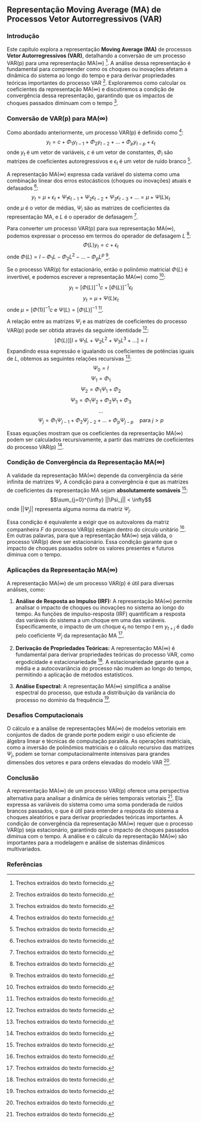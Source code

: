 ## Representação Moving Average (MA) de Processos Vetor Autorregressivos (VAR)

### Introdução
Este capítulo explora a representação **Moving Average (MA)** de processos **Vetor Autorregressivos (VAR)**, detalhando a conversão de um processo VAR(p) para uma representação MA(∞) [^1]. A análise dessa representação é fundamental para compreender como os choques ou inovações afetam a dinâmica do sistema ao longo do tempo e para derivar propriedades teóricas importantes do processo VAR [^1]. Exploraremos como calcular os coeficientes da representação MA(∞) e discutiremos a condição de convergência dessa representação, garantindo que os impactos de choques passados diminuam com o tempo [^1].

### Conversão de VAR(p) para MA(∞)
Como abordado anteriormente, um processo VAR(p) é definido como [^1]:
$$y_t = c + \Phi_1 y_{t-1} + \Phi_2 y_{t-2} + \dots + \Phi_p y_{t-p} + \epsilon_t$$
onde $y_t$ é um vetor de variáveis, $c$ é um vetor de constantes, $\Phi_i$ são matrizes de coeficientes autoregressivos e $\epsilon_t$ é um vetor de ruído branco [^1].

A representação MA(∞) expressa cada variável do sistema como uma combinação linear dos erros estocásticos (choques ou inovações) atuais e defasados [^1]:
$$y_t = \mu + \epsilon_t + \Psi_1 \epsilon_{t-1} + \Psi_2 \epsilon_{t-2} + \Psi_3 \epsilon_{t-3} + \dots = \mu + \Psi(L)\epsilon_t$$
onde $\mu$ é o vetor de médias, $\Psi_i$ são as matrizes de coeficientes da representação MA, e $L$ é o operador de defasagem [^1].

Para converter um processo VAR(p) para sua representação MA(∞), podemos expressar o processo em termos do operador de defasagem $L$ [^1]:
$$\Phi(L)y_t = c + \epsilon_t$$
onde $\Phi(L) = I - \Phi_1 L - \Phi_2 L^2 - \ldots - \Phi_p L^p$ [^1].

Se o processo VAR(p) for estacionário, então o polinômio matricial $\Phi(L)$ é invertível, e podemos escrever a representação MA(∞) como [^1]:
$$y_t = [\Phi(L)]^{-1}c + [\Phi(L)]^{-1}\epsilon_t$$
$$y_t = \mu + \Psi(L)\epsilon_t$$
onde $\mu = [\Phi(1)]^{-1}c$ e $\Psi(L) = [\Phi(L)]^{-1}$ [^1].

A relação entre as matrizes $\Psi_i$ e as matrizes de coeficientes do processo VAR(p) pode ser obtida através da seguinte identidade [^1]:
$$[\Phi(L)][I + \Psi_1 L + \Psi_2 L^2 + \Psi_3 L^3 + \ldots] = I$$
Expandindo essa expressão e igualando os coeficientes de potências iguais de *L*, obtemos as seguintes relações recursivas [^1]:
$$\Psi_0 = I$$
$$\Psi_1 = \Phi_1$$
$$\Psi_2 = \Phi_1 \Psi_1 + \Phi_2$$
$$\Psi_3 = \Phi_1 \Psi_2 + \Phi_2 \Psi_1 + \Phi_3$$
$$\ldots$$
$$\Psi_j = \Phi_1 \Psi_{j-1} + \Phi_2 \Psi_{j-2} + \ldots + \Phi_p \Psi_{j-p} \quad \text{para } j > p$$

Essas equações mostram que os coeficientes da representação MA(∞) podem ser calculados recursivamente, a partir das matrizes de coeficientes do processo VAR(p) [^1].

### Condição de Convergência da Representação MA(∞)
A validade da representação MA(∞) depende da convergência da série infinita de matrizes $\Psi_i$. A condição para a convergência é que as matrizes de coeficientes da representação MA sejam **absolutamente somáveis** [^1]:
$$\sum_{j=0}^{\infty} ||\Psi_j|| < \infty$$
onde $||\Psi_j||$ representa alguma norma da matriz $\Psi_j$.

Essa condição é equivalente a exigir que os autovalores da matriz companheira *F* do processo VAR(p) estejam dentro do círculo unitário [^1]. Em outras palavras, para que a representação MA(∞) seja válida, o processo VAR(p) deve ser estacionário. Essa condição garante que o impacto de choques passados sobre os valores presentes e futuros diminua com o tempo.

### Aplicações da Representação MA(∞)
A representação MA(∞) de um processo VAR(p) é útil para diversas análises, como:

1.  **Análise de Resposta ao Impulso (IRF):** A representação MA(∞) permite analisar o impacto de choques ou inovações no sistema ao longo do tempo. As funções de impulso-resposta (IRF) quantificam a resposta das variáveis do sistema a um choque em uma das variáveis. Especificamente, o impacto de um choque $\epsilon_t$ no tempo $t$ em $y_{t+j}$ é dado pelo coeficiente $\Psi_j$ da representação MA [^1].

2.  **Derivação de Propriedades Teóricas:** A representação MA(∞) é fundamental para derivar propriedades teóricas do processo VAR, como ergodicidade e estacionariedade [^1]. A estacionariedade garante que a média e a autocovariância do processo não mudem ao longo do tempo, permitindo a aplicação de métodos estatísticos.

3.  **Análise Espectral:** A representação MA(∞) simplifica a análise espectral do processo, que estuda a distribuição da variância do processo no domínio da frequência [^1].

### Desafios Computacionais
O cálculo e a análise de representações MA(∞) de modelos vetoriais em conjuntos de dados de grande porte podem exigir o uso eficiente de álgebra linear e técnicas de computação paralela. As operações matriciais, como a inversão de polinômios matriciais e o cálculo recursivo das matrizes $\Psi_j$, podem se tornar computacionalmente intensivas para grandes dimensões dos vetores e para ordens elevadas do modelo VAR [^1].

### Conclusão
A representação MA(∞) de um processo VAR(p) oferece uma perspectiva alternativa para analisar a dinâmica de séries temporais vetoriais [^1]. Ela expressa as variáveis do sistema como uma soma ponderada de ruídos brancos passados, o que é útil para entender a resposta do sistema a choques aleatórios e para derivar propriedades teóricas importantes. A condição de convergência da representação MA(∞) requer que o processo VAR(p) seja estacionário, garantindo que o impacto de choques passados diminua com o tempo. A análise e o cálculo da representação MA(∞) são importantes para a modelagem e análise de sistemas dinâmicos multivariados.

### Referências
[^1]: Trechos extraídos do texto fornecido.
<!-- END -->
